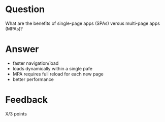 # Question

What are the benefits of single-page apps (SPAs) versus multi-page apps (MPAs)?

# Answer

- faster navigation/load
- loads dynamically within a single pafe
- MPA requires full reload for each new page
- better performance

# Feedback

X/3 points